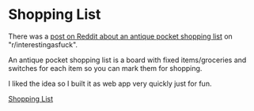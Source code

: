 # Shopping List

There was a [post on Reddit about an antique pocket shopping list](https://www.reddit.com/r/interestingasfuck/comments/jxfsfv/an_antique_pocket_shopping_list/) on "r/interestingasfuck".

An antique pocket shopping list is a board with fixed items/groceries and switches for each item so you can mark them for shopping.

I liked the idea so I built it as web app very quickly just for fun.

[Shopping List](https://bhdzllr.github.io/shopping-list/)
